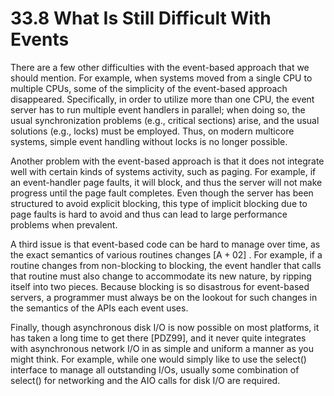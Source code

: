 # 33.8 What Is Still Difficult With Events  

There are a few other difficulties with the event-based approach that we should mention. For example, when systems moved from a single CPU to multiple CPUs, some of the simplicity of the event-based approach disappeared. Specifically, in order to utilize more than one CPU, the event server has to run multiple event handlers in parallel; when doing so, the usual synchronization problems (e.g., critical sections) arise, and the usual solutions (e.g., locks) must be employed. Thus, on modern multicore systems, simple event handling without locks is no longer possible.  

Another problem with the event-based approach is that it does not integrate well with certain kinds of systems activity, such as paging. For example, if an event-handler page faults, it will block, and thus the server will not make progress until the page fault completes. Even though the server has been structured to avoid explicit blocking, this type of implicit blocking due to page faults is hard to avoid and thus can lead to large performance problems when prevalent.  

A third issue is that event-based code can be hard to manage over time, as the exact semantics of various routines changes $\left[ { \mathrm { A } } { + } 0 2 \right]$ . For example, if a routine changes from non-blocking to blocking, the event handler that calls that routine must also change to accommodate its new nature, by ripping itself into two pieces. Because blocking is so disastrous for event-based servers, a programmer must always be on the lookout for such changes in the semantics of the APIs each event uses.  

Finally, though asynchronous disk $\mathrm { I } / \mathrm { O }$ is now possible on most platforms, it has taken a long time to get there [PDZ99], and it never quite integrates with asynchronous network I/O in as simple and uniform a manner as you might think. For example, while one would simply like to use the select() interface to manage all outstanding I/Os, usually some combination of select() for networking and the AIO calls for disk I/O are required.  


